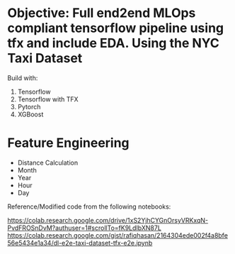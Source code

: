 # Objective: Full end2end MLOps compliant tensorflow pipeline using tfx and include EDA. Using the NYC Taxi Dataset

Build with:

  1. Tensorflow
  2. Tensorflow with TFX
  3. Pytorch
  4. XGBoost

# Feature Engineering 
  * Distance Calculation
  * Month
  * Year
  * Hour
  * Day 

Reference/Modified code from the following notebooks:

https://colab.research.google.com/drive/1xS2YjhCYGnOrsyVRKxqN-PvdFROSnDvM?authuser=1#scrollTo=fK9LdIbXN87L
https://colab.research.google.com/gist/rafiqhasan/2164304ede002f4a8bfe56e5434e1a34/dl-e2e-taxi-dataset-tfx-e2e.ipynb
